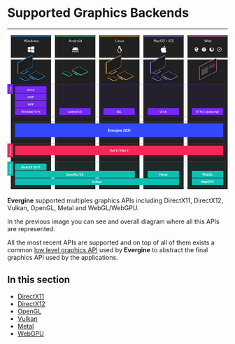 # Supported Graphics Backends
---
![Supported Graphics APIs](images\supported-apis.png)

**Evergine** supported multiples graphics APIs including DirectX11, DirectX12, Vulkan, OpenGL, Metal and WebGL/WebGPU.

In the previous image you can see and overall diagram where all this APIs are represented.


All the most recent APIs are supported and on top of all of them exists a common [low level graphics API](..\low_level_api\index.md) used by **Evergine** to abstract the final graphics API used by the applications.

## In this section

* [DirectX11](directx11.md)
* [DirectX12](directx12.md)
* [OpenGL](opengl.md)
* [Vulkan](vulkan.md)
* [Metal](metal.md)
* [WebGPU](webgpu.md)
